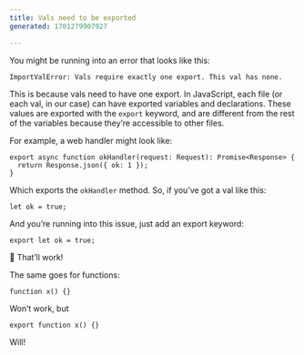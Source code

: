 ```yaml
---
title: Vals need to be exported
generated: 1701279907927

---
```


You might be running into an error that looks like this:

```
ImportValError: Vals require exactly one export. This val has none.
```

This is because vals need to have one export. In JavaScript, each file (or each val, in our case) can have exported variables and declarations. These values are exported with the `export` keyword, and are different from the rest of the variables because they’re accessible to other files.

For example, a web handler might look like:

```tsx
export async function okHandler(request: Request): Promise<Response> {
  return Response.json({ ok: 1 });
}
```

Which exports the `okHandler` method. So, if you’ve got a val like this:

```tsx
let ok = true;
```

And you’re running into this issue, just add an export keyword:

```tsx
export let ok = true;
```

🎉 That’ll work!

The same goes for functions:

```tsx
function x() {}
```

Won’t work, but

```tsx
export function x() {}
```

Will!
